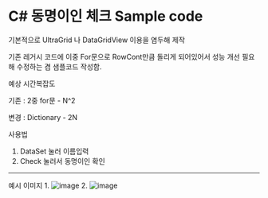 # C# 동명이인 체크 Sample code 

기본적으로 UltraGrid 나 DataGridView 이용을 염두해 제작

기존 레거시 코드에 이중 For문으로 RowCont만큼 돌리게 되어있어서 성능 개선 필요해 수정하는 겸 샘플코드 작성함.

예상 시간복잡도

기존 : 2중 for문 - N^2  

변경 : Dictionary - 2N

사용법 
1. DataSet 눌러 이름입력
2. Check 눌러서 동명이인 확인

---
예시 이미지
1. 
![image](https://user-images.githubusercontent.com/31956098/150940512-00171236-16db-48e8-89fd-b519236167d3.png)
2. 
![image](https://user-images.githubusercontent.com/31956098/150940794-4acfdbf9-8489-4aea-bc73-06f1606172c3.png)
